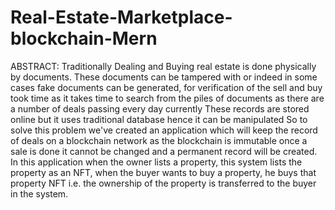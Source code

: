 # Real-Estate-Marketplace-blockchain-Mern
ABSTRACT:
Traditionally Dealing and Buying real estate is done physically by documents. These documents can be tampered with or indeed in some cases fake documents can be generated, for verification of the sell and buy took time as it takes time to search from the piles of documents as there are a number of deals passing every day currently These records are stored online but it uses traditional database hence it can be manipulated So to solve this problem we've created an application which will keep the record of deals on a blockchain network as the blockchain is immutable once a sale is done it cannot be changed and a permanent record will be created. In this application when the owner lists a property, this system lists the property as an NFT, when the buyer wants to buy a property, he buys that property NFT i.e. the ownership of the property is transferred to the buyer in the system.
